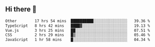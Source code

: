 ## Hi there 👋

<!--START_SECTION:waka-->

```txt
Other        17 hrs 54 mins  ██████████░░░░░░░░░░░░░░░   39.36 %
TypeScript   8 hrs 42 mins   ████▓░░░░░░░░░░░░░░░░░░░░   19.13 %
Vue.js       3 hrs 25 mins   ██░░░░░░░░░░░░░░░░░░░░░░░   07.51 %
CSS          2 hrs 29 mins   █▒░░░░░░░░░░░░░░░░░░░░░░░   05.46 %
JavaScript   1 hr 58 mins    █░░░░░░░░░░░░░░░░░░░░░░░░   04.34 %
```

<!--END_SECTION:waka-->
